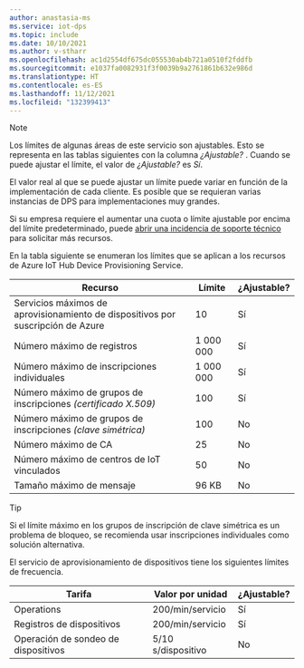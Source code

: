```yaml
---
author: anastasia-ms
ms.service: iot-dps
ms.topic: include
ms.date: 10/10/2021
ms.author: v-stharr
ms.openlocfilehash: ac1d2554df675dc055530ab4b721a0510f2fddfb
ms.sourcegitcommit: e1037fa0082931f3f0039b9a2761861b632e986d
ms.translationtype: HT
ms.contentlocale: es-ES
ms.lasthandoff: 11/12/2021
ms.locfileid: "132399413"
---
```

> [!NOTE]
> Los límites de algunas áreas de este servicio son ajustables. Esto se representa en las tablas siguientes con la columna *¿Ajustable?* . Cuando se puede ajustar el límite, el valor de *¿Ajustable?* es *Sí*.
>
>El valor real al que se puede ajustar un límite puede variar en función de la implementación de cada cliente. Es posible que se requieran varias instancias de DPS para implementaciones muy grandes.
>
> Si su empresa requiere el aumentar una cuota o límite ajustable por encima del límite predeterminado, puede [abrir una incidencia de soporte técnico](https://ms.portal.azure.com/#blade/Microsoft_Azure_Support/HelpAndSupportBlade/newsupportrequest) para solicitar más recursos.

En la tabla siguiente se enumeran los límites que se aplican a los recursos de Azure IoT Hub Device Provisioning Service.

| Recurso | Límite | ¿Ajustable? |
| --- | --- | --- |
| Servicios máximos de aprovisionamiento de dispositivos por suscripción de Azure | 10 | Sí |
| Número máximo de registros | 1 000 000 | Sí |
| Número máximo de inscripciones individuales | 1 000 000 | Sí |
| Número máximo de grupos de inscripciones *(certificado X.509)* | 100 | Sí |
| Número máximo de grupos de inscripciones *(clave simétrica)* | 100 | No |
| Número máximo de CA | 25 | No |
| Número máximo de centros de IoT vinculados | 50 | No |
| Tamaño máximo de mensaje | 96 KB| No |

> [!TIP]
> Si el límite máximo en los grupos de inscripción de clave simétrica es un problema de bloqueo, se recomienda usar inscripciones individuales como solución alternativa.

El servicio de aprovisionamiento de dispositivos tiene los siguientes límites de frecuencia.

| Tarifa | Valor por unidad | ¿Ajustable? |
| --- | --- | --- |
| Operations | 200/min/servicio | Sí |
| Registros de dispositivos | 200/min/servicio | Sí |
| Operación de sondeo de dispositivos | 5/10 s/dispositivo | No |

